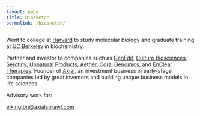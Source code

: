 ```yaml
---
layout: page
title: Biosketch
permalink: /biosketch/
---
```


Went to college at [Harvard](https://molbio.mgh.harvard.edu/individual/1821) to study molecular biology and graduate training at [UC Berkeley](https://www.linkedin.com/in/joshua-elkington-b6b37b141/) in biochemistry.

Partner and investor to companies such as [GenEdit](http://www.genedit.com), [Culture Biosciences](https://www.culturebiosciences.com), [Serotiny](https://serotiny.bio), [Unnatural Products](http://www.unnaturalproducts.com), [Aether](https://www.aetherbio.com), [Coral Genomics](https://www.coralgenomics.com), and [EnClear Therapies](https://www.encleartherapies.com). Founder of [Axial](https://axialsprawl.com), an investment business in early-stage companies led by great inventors and building unique business models in life sciences.

Advisory work for:



[elkington@axialsprawl.com](mailto:elkington@axialsprawl.com)
